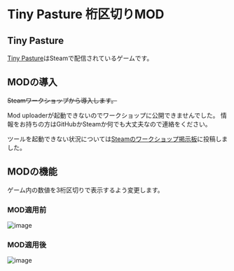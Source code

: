 # Tiny Pasture 桁区切りMOD

## Tiny Pasture

[Tiny Pasture](https://store.steampowered.com/app/3167550/_/)はSteamで配信されているゲームです。

## MODの導入

~~Steamワークショップから導入します。~~

Mod uploaderが起動できないのでワークショップに公開できませんでした。
情報をお持ちの方はGitHubかSteamか何でも大丈夫なので連絡をください。

ツールを起動できない状況については[Steamのワークショップ掲示板](https://steamcommunity.com/workshop/discussions/18446744073709551615/601904634461738790/?appid=3167550)に投稿しました。

## MODの機能

ゲーム内の数値を3桁区切りで表示するよう変更します。

### MOD適用前

![image](https://github.com/user-attachments/assets/bda0447f-e4eb-46cc-8294-a017195718d4)

### MOD適用後

![image](https://github.com/user-attachments/assets/1b685465-3733-4072-b083-1a42b88c5b33)
